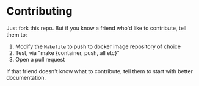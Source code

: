 # Contributing

Just fork this repo.
But if you know a friend who'd like to contribute, tell them to:
1. Modify the `Makefile` to push to docker image repository of choice
2. Test, via "make {container, push, all etc}"
3. Open a pull request

If that friend doesn't know what to contribute, tell them to start with
better documentation.
